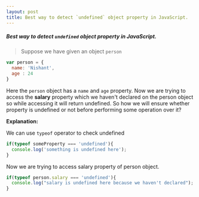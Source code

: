 ```yaml
---
layout: post
title: Best way to detect `undefined` object property in JavaScript.
---
```

##### Best way to detect `undefined` object property in JavaScript.

> Suppose we have given an object `person`

```javascript
var person = {
  name: 'Nishant',
  age : 24
}
```
Here the `person` object has a `name` and `age` property. Now we are trying to access the **salary** property which we haven't declared on the person object so while accessing it will return undefined. So how we will ensure whether property is undefined or not before performing some operation over it?

**Explanation:**

We can use `typeof` operator to check undefined

```javascript
if(typeof someProperty === 'undefined'){
  console.log('something is undefined here');
}
```
Now we are trying to access salary property of person object.

```javascript
if(typeof person.salary === 'undefined'){
  console.log("salary is undefined here because we haven't declared");
}
```